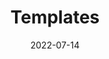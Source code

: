 ---
layout:             page
title:              Templates
published:          true
date:               2022-07-14
modified:           2022-07-14
order:              /02/templates
class:              front-section
---